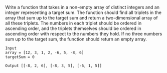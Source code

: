 Write a function that takes in a non-empty array of distinct integers and an integer representing a target sum. The function should find all triplets in the array that sum up to the target sum and return a two-dimensional array of all these triplets. The numbers in each triplet should be ordered in ascending order, and the triplets themselves should be ordered in ascending order with respect to the numbers they hold. If no three numbers sum up to the target sum, the function should return an empty array.

```
Input
array = [12, 3, 1, 2, -6, 5, -8, 6]
targetSum = 0  

Output [[-8, 2, 6], [-8, 3, 5], [-6, 1, 5]]
```
